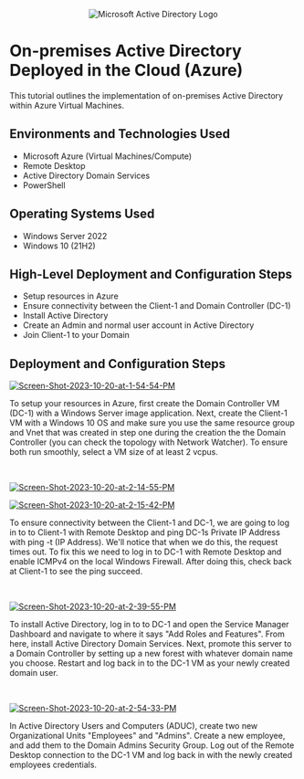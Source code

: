 <p align="center">
<img src="https://i.imgur.com/pU5A58S.png" alt="Microsoft Active Directory Logo"/>
</p>

<h1>On-premises Active Directory Deployed in the Cloud (Azure)</h1>
This tutorial outlines the implementation of on-premises Active Directory within Azure Virtual Machines.<br />

<h2>Environments and Technologies Used</h2>

- Microsoft Azure (Virtual Machines/Compute)
- Remote Desktop
- Active Directory Domain Services
- PowerShell

<h2>Operating Systems Used </h2>

- Windows Server 2022
- Windows 10 (21H2)

<h2>High-Level Deployment and Configuration Steps</h2>

- Setup resources in Azure
- Ensure connectivity between the Client-1 and Domain Controller (DC-1)
- Install Active Directory
- Create an Admin and normal user account in Active Directory
- Join Client-1 to your Domain

<h2>Deployment and Configuration Steps</h2>

<p>
<a href="https://ibb.co/Twgtv8h"><img src="https://i.ibb.co/51RLM8c/Screen-Shot-2023-10-20-at-1-54-54-PM.png" alt="Screen-Shot-2023-10-20-at-1-54-54-PM" border="0" /></a>
</p>
<p>
To setup your resources in Azure, first create the Domain Controller VM (DC-1) with a Windows Server image application. Next, create the Client-1 VM with a Windows 10 OS and make sure you use the same resource group and Vnet that was created in step one during the creation the the Domain Controller (you can check the topology with Network Watcher). To ensure both run smoothly, select a VM size of at least 2 vcpus.
</p>
<br />

<p>
<a href="https://ibb.co/99g0VBY"><img src="https://i.ibb.co/fYFWnZ0/Screen-Shot-2023-10-20-at-2-14-55-PM.png" alt="Screen-Shot-2023-10-20-at-2-14-55-PM" border="0" /></a>
</p>

<p>
<a href="https://ibb.co/B2yK6PD"><img src="https://i.ibb.co/RT346Sn/Screen-Shot-2023-10-20-at-2-15-42-PM.png" alt="Screen-Shot-2023-10-20-at-2-15-42-PM" border="0" /></a>
</p>

<p>
To ensure connectivity between the Client-1 and DC-1, we are going to log in to to Client-1 with Remote Desktop and ping DC-1s Private IP Address with ping -t (IP Address). We'll notice that when we do this, the request times out. To fix this we need to log in to DC-1 with Remote Desktop and enable ICMPv4 on the local Windows Firewall. After doing this, check back at Client-1 to see the ping succeed.
</p>
<br />

<p>
<a href="https://ibb.co/VSYngs1"><img src="https://i.ibb.co/T8Mj4sf/Screen-Shot-2023-10-20-at-2-39-55-PM.png" alt="Screen-Shot-2023-10-20-at-2-39-55-PM" border="0" /></a>
</p>
<p>
To install Active Directory, log in to to DC-1 and open the Service Manager Dashboard and navigate to where it says "Add Roles and Features". From here, install Active Directory Domain Services. Next, promote this server to a Domain Controller by setting up a new forest with whatever domain name you choose. Restart and log back in to the DC-1 VM as your newly created domain user.
</p>
<br />

<p>
<a href="https://ibb.co/89dJ0CX"><img src="https://i.ibb.co/njnTbGR/Screen-Shot-2023-10-20-at-2-54-33-PM.png" alt="Screen-Shot-2023-10-20-at-2-54-33-PM" border="0" /></a>
</p>
<p>
In Active Directory Users and Computers (ADUC), create two new Organizational Units "Employees" and "Admins". Create a new employee, and add them to the Domain Admins Security Group. Log out of the Remote Desktop connection to the DC-1 VM and log back in with the newly created employees credentials.
</p>
